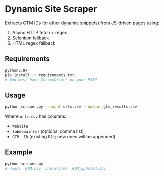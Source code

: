 # Dynamic Site Scraper

Extracts GTM IDs (or other dynamic snippets) from JS-driven pages using:

1. Async HTTP fetch + regex  
2. Selenium fallback  
3. HTML regex fallback

## Requirements

```bash
python3.8+
pip install -r requirements.txt
# You must have ChromeDriver on your PATH
```

## Usage

```bash
python scraper.py --input urls.csv --output gtm_results.csv
```

Where `urls.csv` has columns:

- `Website`  
- `Subdomain(s)` (optional comma list)  
- `GTM  ID` (existing IDs; new ones will be appended)

## Example

```bash
python scraper.py
# reads `GTM.csv` and writes `GTM_updated.csv`
```
